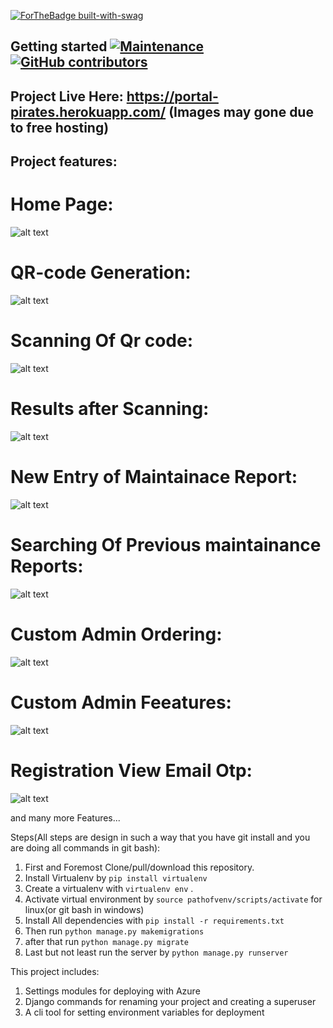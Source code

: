 [![ForTheBadge built-with-swag](http://ForTheBadge.com/images/badges/built-with-swag.svg)](https://GitHub.com/Naereen/) 
## Getting started [![Maintenance](https://img.shields.io/badge/Maintained%3F-yes-green.svg)](https://GitHub.com/Naereen/StrapDown.js/graphs/commit-activity)  [![GitHub contributors](https://img.shields.io/github/contributors/Naereen/StrapDown.js.svg)](https://GitHub.com/Naereen/StrapDown.js/graphs/contributors/)

## Project Live Here: https://portal-pirates.herokuapp.com/  (Images may gone due to free hosting)

## Project features:

# Home Page:

![alt text](https://github.com/Portal-Pirates/CNS-ATM-Maintainer/blob/master/home.png?raw=true)

# QR-code Generation:


![alt text](https://github.com/Portal-Pirates/CNS-ATM-Maintainer/blob/master/Qrcode.png?raw=true)

# Scanning Of Qr code:

![alt text](https://github.com/Portal-Pirates/CNS-ATM-Maintainer/blob/master/QrScanning.png?raw=true)

# Results after Scanning:

![alt text](https://github.com/Portal-Pirates/CNS-ATM-Maintainer/blob/master/ResultAfterQrScan.png?raw=true)

# New Entry of Maintainace Report:

![alt text](https://github.com/Portal-Pirates/CNS-ATM-Maintainer/blob/master/NewEntry.png?raw=true)

# Searching Of Previous maintainance Reports:

![alt text](https://github.com/Portal-Pirates/CNS-ATM-Maintainer/blob/master/Searching.png?raw=true)

# Custom Admin Ordering:

![alt text](https://github.com/Portal-Pirates/CNS-ATM-Maintainer/blob/master/admin2.png?raw=true)

# Custom Admin Feeatures:

![alt text](https://github.com/Portal-Pirates/CNS-ATM-Maintainer/blob/master/Admin.png?raw=true)

# Registration View Email Otp:

![alt text](https://github.com/Portal-Pirates/CNS-ATM-Maintainer/blob/master/SignUp.png?raw=true)

and many more Features...

Steps(All steps are design in such a way that you have git install and you are doing all commands in git bash):

1. First and Foremost Clone/pull/download this repository.
2. Install Virtualenv by `pip install virtualenv`
3. Create a virtualenv with `virtualenv env` . 
4. Activate virtual environment by `source pathofvenv/scripts/activate` for linux(or git bash in windows)
5. Install All dependencies with `pip install -r requirements.txt`
6. Then run `python manage.py makemigrations`
7. after that run `python manage.py migrate`
8. Last but not least run the server by `python manage.py runserver`

This project includes:

1. Settings modules for deploying with Azure
2. Django commands for renaming your project and creating a superuser
3. A cli tool for setting environment variables for deployment
